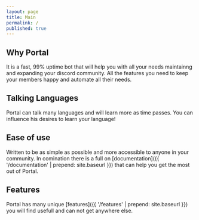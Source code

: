 ```yaml
---
layout: page
title: Main
permalink: /
published: true
---
```


<div class="page" markdown="1">

<!-- {% include page/nice-button.html name='add to discord' color='blue' href='/features' %}
{% include page/nice-button.html name='get premium' color='green' href='/buy' %} -->

## Why Portal
It is a fast, 99% uptime bot that will help you with all your needs maintainng and expanding your discord community.
All the features you need to keep your members happy and automate all their needs.

## Talking Languages
Portal can talk many languages and will learn more as time passes. You can influence his desires to learn your language!

## Ease of use
Written to be as simple as possible and more accessible to anyone in your community. In comination there is a full on
[documentation]({{ '/documentation' | prepend: site.baseurl }}) that can help you get the most out of Portal.

## Features
Portal has many unique [features]({{ '/features' | prepend: site.baseurl }})
you will find usefull and can not get anywhere else.


<!-- <center>
    <a href="{{ '/buy' | prepend: site.baseurl }}" style="color:green">buy</a>
</center> -->
</div>
